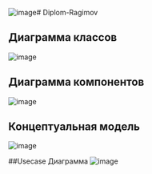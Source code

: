 ![image](https://github.com/Doltaran/Diplom-Ragimov/assets/49758795/fcd78d8a-5d65-442b-9c2d-b6e013584022)# Diplom-Ragimov
## Диаграмма классов
![image](https://github.com/Doltaran/Diplom-Ragimov/assets/49758795/be602986-c72c-462b-a29c-7b11d5d09d0d)

## Диаграмма компонентов
![image](https://github.com/Doltaran/Diplom-Ragimov/assets/49758795/23a46f01-27db-4ad9-8b73-2458fde95a20)

## Концептуальная модель
![image](https://github.com/Doltaran/Diplom-Ragimov/assets/49758795/9be7adf6-5402-4629-a2af-23ea4c97dbe3)

##Usecase Диаграмма
![image](https://github.com/Doltaran/Diplom-Ragimov/assets/49758795/1505954c-da43-4fe9-ba6b-b5d29ced334a)

